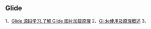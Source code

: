 

## Glide
1、[Glide 源码学习,了解 Glide 图片加载原理](https://www.jianshu.com/p/9d8aeaa5a329)
2、[Glide使用及原理概述](https://blog.csdn.net/jinhuoxingkong/article/details/75944220)
3、[]()

